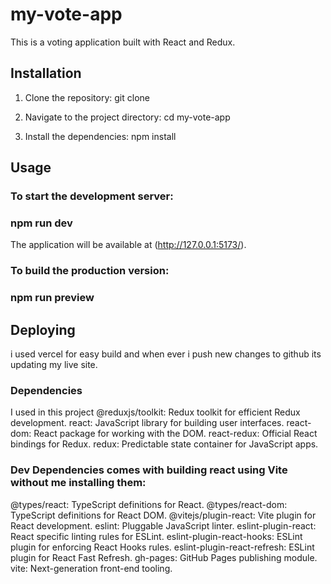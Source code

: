 # my-vote-app

This is a voting application built with React and Redux.

## Installation

1. Clone the repository:
git clone <repository-url>

2. Navigate to the project directory:
cd my-vote-app

3. Install the dependencies:
  npm install

## Usage
### To start the development server:
### npm run dev
The application will be available at (http://127.0.0.1:5173/).


### To build the production version:
### npm run preview

## Deploying
i used vercel for easy build and when ever i push new changes to github its updating my live site.

### Dependencies 
I used in this project
@reduxjs/toolkit: Redux toolkit for efficient Redux development.
react: JavaScript library for building user interfaces.
react-dom: React package for working with the DOM.
react-redux: Official React bindings for Redux.
redux: Predictable state container for JavaScript apps.


### Dev Dependencies comes with building react using Vite without me installing them:
@types/react: TypeScript definitions for React.
@types/react-dom: TypeScript definitions for React DOM.
@vitejs/plugin-react: Vite plugin for React development.
eslint: Pluggable JavaScript linter.
eslint-plugin-react: React specific linting rules for ESLint.
eslint-plugin-react-hooks: ESLint plugin for enforcing React Hooks rules.
eslint-plugin-react-refresh: ESLint plugin for React Fast Refresh.
gh-pages: GitHub Pages publishing module.
vite: Next-generation front-end tooling.
